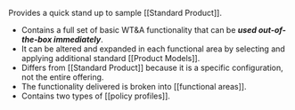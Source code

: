 Provides a quick stand up to sample [[Standard Product]].

- Contains a full set of basic WT&A functionality that can be ***used out-of-the-box immediately***.
- It can be altered and expanded in each functional area by selecting and applying additional standard [[Product Models]].
- Differs from [[Standard Product]] because it is a specific configuration, not the entire offering.
- The functionality delivered is broken into [[functional areas]].
- Contains two types of [[policy profiles]].